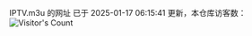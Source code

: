 IPTV.m3u 的网址 已于 2025-01-17 06:15:41 更新，本仓库访客数：![Visitor's Count](https://profile-counter.glitch.me/hero1898_tv/count.svg)
